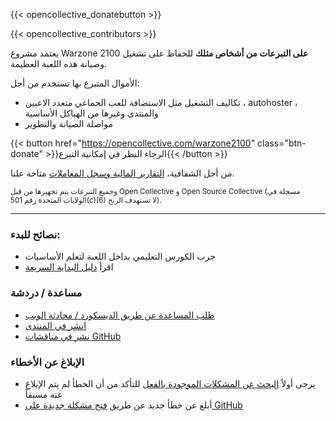 ---
---

{{< opencollective_donatebutton >}}

{{< opencollective_contributors >}}

يعتمد مشروع Warzone 2100 **على التبرعات من أشخاص مثلك** للحفاظ على تشغيل وصيانة هذه اللعبة العظيمة.

الأموال المتبرع بها تستخدم من أجل:
- تكاليف التشغيل مثل الاستضافة للعب الجماعي متعدد الاعبين ، autohoster ، والمنتدى وغيرها من الهياكل الأساسية
- مواصلة الصيانة والتطوير

{{< button href="https://opencollective.com/warzone2100" class="btn-donate" >}}الرجاء النظر في إمكانية التبرع{{< /button >}}

من أجل الشفافية، [التقارير المالية وسجل المعاملات](https://opencollective.com/warzone2100/transactions) متاحة علنا.

<sub>وجميع التبرعات يتم تجهيزها من قبل Open Collective و Open Source Collective (مسجلة في الولايات المتحدة رقم 501(c)(6) لا تستهدف الربح).</sub>

-----

### نصائح للبدء:

- جرب الكورس التعليمي بداخل اللعبة لتعلم الأساسيات
- اقرأ [دليل البداية السريعة](https://github.com/Warzone2100/warzone2100/blob/master/doc/quickstartguide.asciidoc#warzone-2100-quick-start-guide)

### مساعدة / دردشة

- [طلب المساعدة عن طريق الديسكورد / محادثة الويب](webchat.md)
- [انشر في المنتدى](https://forums.wz2100.net/)
- [نشر في مناقشات GitHub](https://github.com/Warzone2100/warzone2100/discussions)

### الإبلاغ عن الأخطاء

- يرجى أولاً [البحث عن المشكلات الموجودة بالفعل](https://github.com/Warzone2100/warzone2100/issues) للتأكد من أن الخطأ لم يتم الإبلاغ عنه مسبقاً
- أبلغ عن خطأ جديد عن طريق [فتح مشكلة جديدة على GitHub](https://github.com/Warzone2100/warzone2100/issues/new/choose)
